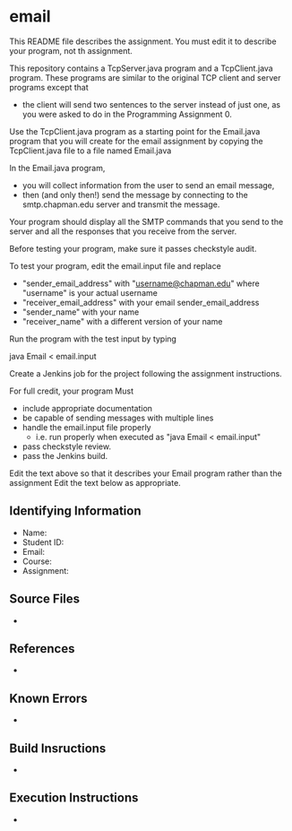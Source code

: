 # email
This README file describes the assignment.  You must edit it to describe your program, not th assignment.

This repository contains a TcpServer.java program and a TcpClient.java program.
These programs are similar to the original TCP client and server programs except that
+ the client will send two sentences to the server instead of just one, as you were asked to do in the Programming Assignment 0.

Use the TcpClient.java program as a starting point for the Email.java program that you will create for the email assignment by copying the TcpClient.java file to a file named Email.java

In the Email.java program,
+ you will collect information from the user to send an email message,
+ then (and only then!) send the message by  connecting to the smtp.chapman.edu server and transmit the message.  

Your program should display all the SMTP commands that you send to the server and all the responses that you receive from the server.

Before testing your program, make sure it passes checkstyle audit.

To test your program, edit the email.input file and replace
+ "sender_email_address" with "username@chapman.edu" where "username" is your actual username
+ "receiver_email_address" with your email sender_email_address
+ "sender_name" with your name
+ "receiver_name" with a different version of your name

Run the program with the test input by typing

java Email < email.input

Create a Jenkins job for the project following the assignment instructions.

For full credit, your program Must
+ include appropriate documentation
+ be capable of sending messages with multiple lines
+ handle the email.input file properly
    - i.e. run properly when executed as "java Email < email.input"
+ pass checkstyle review.
+ pass the Jenkins build.

Edit the text above so that it describes your Email program rather than the assignment
Edit the text below as appropriate.

## Identifying Information

* Name: 
* Student ID:
* Email: 
* Course: 
* Assignment: 

## Source Files

* 

## References

* 

## Known Errors

*

## Build Insructions

* 

## Execution Instructions

*
